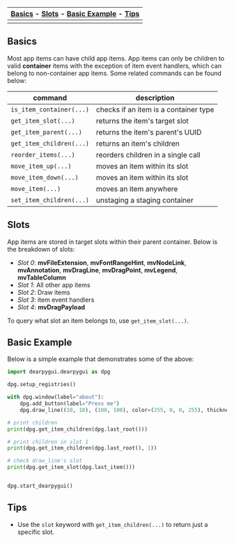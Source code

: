 
| [Basics](#basics) - [Slots](#slots) - [Basic Example](#basic-example) - [Tips](#tips) |
|----|
||

## Basics
Most app items can have child app items. App items can only be children to valid **container** items with the exception of item event handlers, which can belong to non-container app items. Some related commands can be found below:

| command | description |
|---------|-------------|
| `is_item_container(...)` | checks if an item is a container type |
| `get_item_slot(...)` | returns the item's target slot |
| `get_item_parent(...)` | returns the item's parent's UUID |
| `get_item_children(...)` | returns an item's children |
| `reorder_items(...)` | reorders children in a single call |
| `move_item_up(...)` | moves an item within its slot |
| `move_item_down(...)` | moves an item within its slot |
| `move_item(...)` | moves an item anywhere |
| `set_item_children(...)` | unstaging a staging container |

## Slots
App items are stored in target slots within their parent container. Below is the breakdown of slots:
* _Slot 0_: **mvFileExtension**, **mvFontRangeHint**, **mvNodeLink**, **mvAnnotation**, **mvDragLine**, **mvDragPoint**, **mvLegend**, **mvTableColumn**
* _Slot 1_: All other app items
* _Slot 2_: Draw items
* _Slot 3_: item event handlers
* _Slot 4_: **mvDragPayload**

To query what slot an item belongs to, use `get_item_slot(...)`.

## Basic Example
Below is a simple example that demonstrates some of the above:
```python
import dearpygui.dearpygui as dpg

dpg.setup_registries()

with dpg.window(label="about"):
    dpg.add_button(label="Press me")
    dpg.draw_line((10, 10), (100, 100), color=(255, 0, 0, 255), thickness=1)

# print children    
print(dpg.get_item_children(dpg.last_root()))

# print children in slot 1
print(dpg.get_item_children(dpg.last_root(), 1))

# check draw_line's slot
print(dpg.get_item_slot(dpg.last_item()))


dpg.start_dearpygui()

```

## Tips
* Use the `slot` keyword with `get_item_children(...)` to return just a specific slot.

